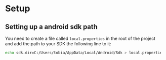 # Setup

## Setting up a android sdk path

You need to create a file called `local.properties` in the root of the project and add the path to your SDK the following line to it:

```bash
echo sdk.dir=C:/Users/tobia/AppData/Local/Android/Sdk > local.properties
```
